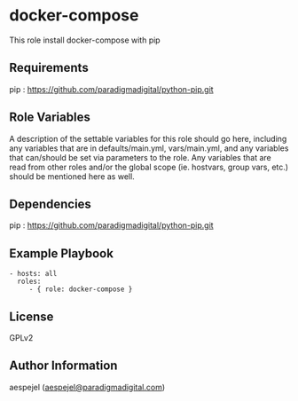 docker-compose
=========

This role install docker-compose with pip

Requirements
------------

pip : https://github.com/paradigmadigital/python-pip.git

Role Variables
--------------

A description of the settable variables for this role should go here, including any variables that are in defaults/main.yml, vars/main.yml, and any variables that can/should be set via parameters to the role. Any variables that are read from other roles and/or the global scope (ie. hostvars, group vars, etc.) should be mentioned here as well.

Dependencies
------------

pip : https://github.com/paradigmadigital/python-pip.git

Example Playbook
----------------

    - hosts: all
      roles:
         - { role: docker-compose }

License
-------

GPLv2

Author Information
------------------

aespejel (aespejel@paradigmadigital.com)
